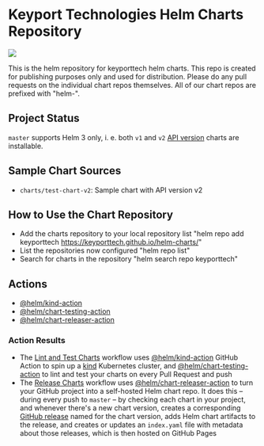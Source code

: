 # Keyport Technologies Helm Charts Repository

[![](https://github.com/keyporttech/helm-charts/workflows/Release%20Charts/badge.svg?branch=master)](https://github.com/keyporttech/helm-charts/actions)

This is the helm repository for keyporttech helm charts. This repo is created for publishing purposes only and used for distribution. Please do any pull requests on the individual chart repos themselves. All of our chart repos are prefixed with "helm-".

## Project Status

`master` supports Helm 3 only, i. e. both `v1` and `v2` [API version](https://helm.sh/docs/topics/charts/#the-apiversion-field) charts are installable.

## Sample Chart Sources

* `charts/test-chart-v2`: Sample chart with API version v2

## How to Use the Chart Repository

* Add the charts repository to your local repository list "helm repo add keyporttech https://keyporttech.github.io/helm-charts/"
* List the repositories now configured "helm repo list"
* Search for charts in the repository "helm search repo keyporttech"

## Actions

* [@helm/kind-action](https://github.com/helm/kind-action)
* [@helm/chart-testing-action](https://github.com/helm/chart-testing-action)
* [@helm/chart-releaser-action](https://github.com/helm/chart-releaser-action)

### Action Results

* The [Lint and Test Charts](/.github/workflows/lint-test.yaml) workflow uses [@helm/kind-action](https://www.github.com/helm/kind-action) GitHub Action to spin up a [kind](https://kind.sigs.k8s.io/) Kubernetes cluster, and [@helm/chart-testing-action](https://www.github.com/helm/chart-testing-action) to lint and test your charts on every Pull Request and push
* The [Release Charts](/.github/workflows/release.yaml) workflow uses [@helm/chart-releaser-action](https://www.github.com/helm/chart-releaser-action) to turn your GitHub project into a self-hosted Helm chart repo. It does this – during every push to `master` – by checking each chart in your project, and whenever there's a new chart version, creates a corresponding [GitHub release](https://help.github.com/en/github/administering-a-repository/about-releases) named for the chart version, adds Helm chart artifacts to the release, and creates or updates an `index.yaml` file with metadata about those releases, which is then hosted on GitHub Pages
